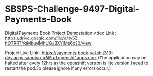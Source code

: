 # SBSPS-Challenge-9497-Digital-Payments-Book
Digital Payments Book
Project Demostation video Link : https://drive.google.com/file/d/1y5Z-hQTRRTYqMkuyiMhUGJBXYiMs6o20/view

Project Live Link : https://payments-book-sakshit319-dev.apps.sandbox.x8i5.p1.openshiftapps.com
(The application may be halted after every 12hrs as the openshift version is lite version,I need to restart the pod.So please ignore if any errors occur.)
